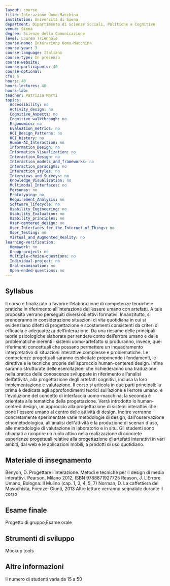 ```yaml
---
layout: course
title: Interazione Uomo-Macchina
institution: Università di Siena
department: Dipartimento di Scienze Sociali, Politiche e Cognitive
venue: Siena
degree: Scienze della Comunicazione
level: Laurea Triennale
course-name: Interazione Uomo-Macchina
course-year: 3
course-language: Italiano
course-type: In presenza
course-website: 
course-participants: 40
course-optional: 
cfu: 6
hours: 40
hours-lectures: 40
hours-lab: 
teacher: Patrizia Marti
topics: 
  Accessibility: no 
  Activity_design: no 
  Cognitive_Aspects: no 
  Cognitive_walkthrough: no 
  Ergonomics: no 
  Evaluation_metrics: no 
  HCI_Design_Patterns: no 
  HCI_history: no 
  Human-AI_Interaction: no 
  Information_Design: no 
  Information_Visualization: no 
  Interaction_Design: no 
  Interaction_models_and_frameworks: no 
  Interaction_paradigms: no 
  Interaction_styles: no 
  Interviews_and_Surveys: no 
  Knowledge_Visualization: no 
  Multimodal_Interfaces: no 
  Personas: no 
  Prototyping: no 
  Requirement_Analysis: no 
  Software_lifecycle: no 
  Usability_Engineering: no 
  Usability_Evaluation: no 
  Usability_principles: no 
  User-centered_design: no 
  User_Interfaces_for_the_Internet_of_Things: no 
  User_Testing: no 
  Virtual_and_Augmented_Reality: no 
learning-verification: 
  Homework: no 
  Group-project: no 
  Multiple-choice-questions: no 
  Individual-project: no 
  Oral-examination: no 
  Open-ended-questions: no 
---
```



## Syllabus 
Il corso è finalizzato a favorire l’elaborazione di competenze teoriche e pratiche in riferimento  all’interazione dell’essere umano con artefatti. A tale proposito verrano perseguiti diversi obiettivi formativi.
Innanzitutto, si prenderanno in considerazione situazioni di vita quotidiana in cui si evidenziano difetti di progettazione e scostamenti consistenti da criteri di efficacia e adeguatezza dell’interazione.
Da una riesame delle principali teorie psicologiche elaborate per rendere conto dell’errore umano e delle problematiche inerenti i sistemi uomo-artefatto si produranno, invece, quei riferimenti concettuali che possano permettere un inquadramento interpretativo di situazioni interattive complesse e problematiche.
Le competenze progettuali saranno esplicitate proponendo i fondamenti, le direttive e le tecniche proprie dell’approccio human-centered design.
Infine saranno strutturate delle esercitazioni che richiederanno una traduzione nella pratica delle conoscenze sviluppate in riferimento all’analisi dell’attività, alla progettazione degli artefatti cognitivi, inclusa la loro implementazione e valutazione.
Il corso si articola in due parti principali: la prima è dedicata agli approfondimenti teorici sull’azione e l’errore umano, e l'evoluzione del concetto di interfaccia uomo-macchina; la seconda è orientata alle tematiche della progettazione. Verrà introdotto lo human-centred design, un approccio alla progettazione di sistemi interattivi che pone l'essere umano al centro delle attività di design. Inoltre verranno concretamente sperimentate varie metodologie di design, dall'osservazione etnometodologica, all'analisi dell'attività e la produzione di scenari d'uso, alle metodologie di valutazione in laboratorio e in situ.
Gli studenti sono chiamati a ricoprire un ruolo attivo nella realizzazione di concrete esperienze progettuali relative alla progettazione di artefatti interattivi in vari ambiti, dal web e le aplicazioni mobili, a prodotti di uso quotidiano.

## Materiale di insegnamento 
Benyon, D. Progettare l’interazione. Metodi e tecniche per il design di media interattivi. Pearson, Milano 2012, ISBN 9788871927725
Reason, J. L'Errore Umano, Bologna: Il Mulino (cap. 1, 3, 4, 5, 7)
Norman, D. La caffettiera del Masochista, Firenze: Giunti, 2013
Altre letture verranno segnalate durante il corso

## Esame finale 
Progetto di gruppo;Esame orale

## Strumenti di sviluppo 
Mockup tools

## Altre informazioni 
Il numero di studenti varia da 15 a 50
